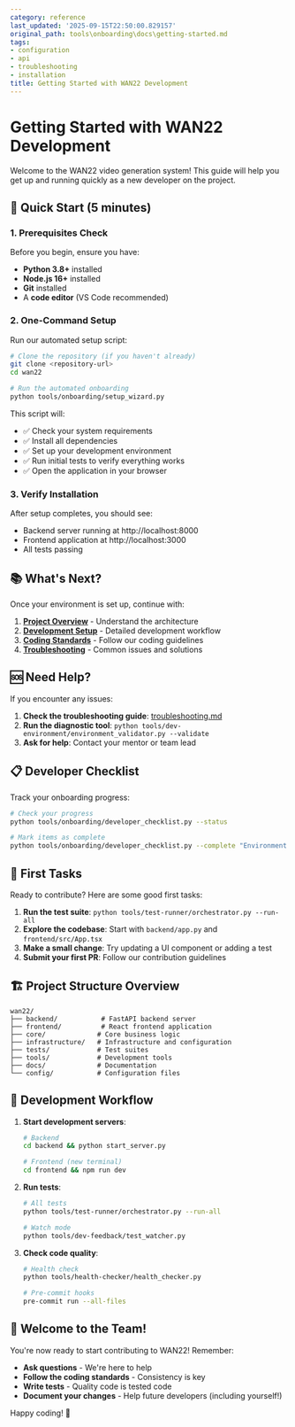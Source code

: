 ```yaml
---
category: reference
last_updated: '2025-09-15T22:50:00.829157'
original_path: tools\onboarding\docs\getting-started.md
tags:
- configuration
- api
- troubleshooting
- installation
title: Getting Started with WAN22 Development
---
```


# Getting Started with WAN22 Development

Welcome to the WAN22 video generation system! This guide will help you get up and running quickly as a new developer on the project.

## 🚀 Quick Start (5 minutes)

### 1. Prerequisites Check

Before you begin, ensure you have:

- **Python 3.8+** installed
- **Node.js 16+** installed
- **Git** installed
- A **code editor** (VS Code recommended)

### 2. One-Command Setup

Run our automated setup script:

```bash
# Clone the repository (if you haven't already)
git clone <repository-url>
cd wan22

# Run the automated onboarding
python tools/onboarding/setup_wizard.py
```

This script will:

- ✅ Check your system requirements
- ✅ Install all dependencies
- ✅ Set up your development environment
- ✅ Run initial tests to verify everything works
- ✅ Open the application in your browser

### 3. Verify Installation

After setup completes, you should see:

- Backend server running at http://localhost:8000
- Frontend application at http://localhost:3000
- All tests passing

## 📚 What's Next?

Once your environment is set up, continue with:

1. **[Project Overview](project-overview.md)** - Understand the architecture
2. **[Development Setup](development-setup.md)** - Detailed development workflow
3. **[Coding Standards](coding-standards.md)** - Follow our coding guidelines
4. **[Troubleshooting](troubleshooting.md)** - Common issues and solutions

## 🆘 Need Help?

If you encounter any issues:

1. **Check the troubleshooting guide**: [troubleshooting.md](troubleshooting.md)
2. **Run the diagnostic tool**: `python tools/dev-environment/environment_validator.py --validate`
3. **Ask for help**: Contact your mentor or team lead

## 📋 Developer Checklist

Track your onboarding progress:

```bash
# Check your progress
python tools/onboarding/developer_checklist.py --status

# Mark items as complete
python tools/onboarding/developer_checklist.py --complete "Environment Setup"
```

## 🎯 First Tasks

Ready to contribute? Here are some good first tasks:

1. **Run the test suite**: `python tools/test-runner/orchestrator.py --run-all`
2. **Explore the codebase**: Start with `backend/app.py` and `frontend/src/App.tsx`
3. **Make a small change**: Try updating a UI component or adding a test
4. **Submit your first PR**: Follow our contribution guidelines

## 🏗️ Project Structure Overview

```
wan22/
├── backend/           # FastAPI backend server
├── frontend/          # React frontend application
├── core/             # Core business logic
├── infrastructure/   # Infrastructure and configuration
├── tests/            # Test suites
├── tools/            # Development tools
├── docs/             # Documentation
└── config/           # Configuration files
```

## 🔧 Development Workflow

1. **Start development servers**:

   ```bash
   # Backend
   cd backend && python start_server.py

   # Frontend (new terminal)
   cd frontend && npm run dev
   ```

2. **Run tests**:

   ```bash
   # All tests
   python tools/test-runner/orchestrator.py --run-all

   # Watch mode
   python tools/dev-feedback/test_watcher.py
   ```

3. **Check code quality**:

   ```bash
   # Health check
   python tools/health-checker/health_checker.py

   # Pre-commit hooks
   pre-commit run --all-files
   ```

## 🎉 Welcome to the Team!

You're now ready to start contributing to WAN22! Remember:

- **Ask questions** - We're here to help
- **Follow the coding standards** - Consistency is key
- **Write tests** - Quality code is tested code
- **Document your changes** - Help future developers (including yourself!)

Happy coding! 🚀
